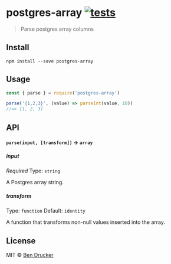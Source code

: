 # postgres-array [![tests](https://github.com/bendrucker/postgres-array/workflows/tests/badge.svg)](https://github.com/bendrucker/postgres-array/actions?query=workflow%3Atests)

> Parse postgres array columns


## Install

```
npm install --save postgres-array
```


## Usage

```js
const { parse } = require('postgres-array')

parse('{1,2,3}', (value) => parseInt(value, 10))
//=> [1, 2, 3]
```

## API

#### `parse(input, [transform])` -> `array`

##### input

*Required*
Type: `string`

A Postgres array string.

##### transform

Type: `function`
Default: `identity`

A function that transforms non-null values inserted into the array.


## License

MIT © [Ben Drucker](http://bendrucker.me)
